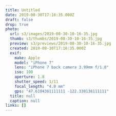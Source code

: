 ```yaml
---
title: Untitled
date: 2019-08-30T17:16:35.000Z
draft: false
drop: true
photo:
  url: s3/images/2019-08-30-10-16-35.jpg
  thumb: s3/thumbs/2019-08-30-10-16-35.jpg
  preview: s3/previews/2019-08-30-10-16-35.jpg
  created: 2019-08-30T17:16:35.000Z
  exif:
    make: Apple
    model: "iPhone 7"
    lens: "iPhone 7 back camera 3.99mm f/1.8"
    iso: 100
    aperture: 1.8
    shutter_speed: 1/11
    focal_length: "4.0 mm"
    gps: "47.6104361111111 -122.338136111111"
  title: null
  caption: null
links: []
---
```

